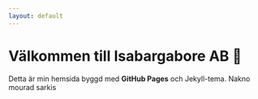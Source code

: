 ```yaml
---
layout: default
---
```


# Välkommen till Isabargabore AB 🚀
Detta är min hemsida byggd med **GitHub Pages** och Jekyll-tema.
Nakno mourad sarkis
